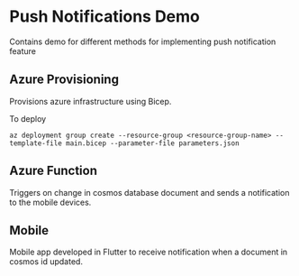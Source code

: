 # Push Notifications Demo

Contains demo for different methods for implementing push notification feature

## Azure Provisioning

Provisions azure infrastructure using Bicep.

To deploy

```shell
az deployment group create --resource-group <resource-group-name> --template-file main.bicep --parameter-file parameters.json
```

## Azure Function

Triggers on change in cosmos database document and sends a notification to the mobile devices.

## Mobile

Mobile app developed in Flutter to receive notification when a document in cosmos id updated.
